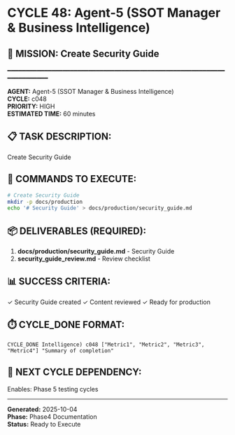 # CYCLE 48: Agent-5 (SSOT Manager & Business Intelligence)

## 🎯 MISSION: Create Security Guide
━━━━━━━━━━━━━━━━━━━━━━━━━━━━━━━━━━━━━━━━━━━━━━━━━━━━━━━━━━━━━━━━━━━━━━

**AGENT:** Agent-5 (SSOT Manager & Business Intelligence)  
**CYCLE:** c048  
**PRIORITY:** HIGH  
**ESTIMATED TIME:** 60 minutes  


## 📋 TASK DESCRIPTION:
Create Security Guide

## 🔧 COMMANDS TO EXECUTE:
```bash
# Create Security Guide
mkdir -p docs/production
echo '# Security Guide' > docs/production/security_guide.md
```

## 📦 DELIVERABLES (REQUIRED):
1. **docs/production/security_guide.md** - Security Guide
2. **security_guide_review.md** - Review checklist

## 📊 SUCCESS CRITERIA:
✓ Security Guide created
✓ Content reviewed
✓ Ready for production

## ⏱️ CYCLE_DONE FORMAT:
```
CYCLE_DONE Intelligence) c048 ["Metric1", "Metric2", "Metric3", "Metric4"] "Summary of completion"
```

## 📝 NEXT CYCLE DEPENDENCY:
Enables: Phase 5 testing cycles

---

**Generated:** 2025-10-04  
**Phase:** Phase4 Documentation  
**Status:** Ready to Execute

